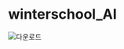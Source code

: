 # winterschool_AI

![다운로드](https://www.google.com/url?sa=i&url=https%3A%2F%2Fpixabay.com%2Fimages%2Fsearch%2Fnature%2F&psig=AOvVaw2LRlL3OijzpRC0ZR_eax0I&ust=1673325390502000&source=images&cd=vfe&ved=0CBAQjRxqFwoTCLD71P7UufwCFQAAAAAdAAAAABAE)
